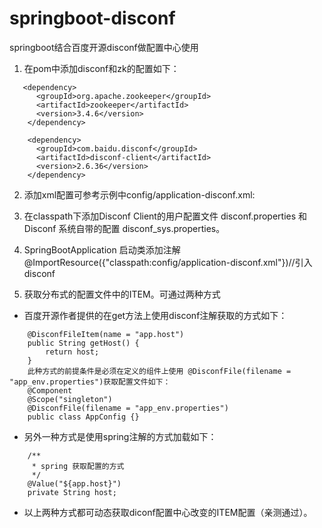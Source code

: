# springboot-disconf
springboot结合百度开源disconf做配置中心使用

1. 在pom中添加disconf和zk的配置如下：
```
   <dependency>
      <groupId>org.apache.zookeeper</groupId>
      <artifactId>zookeeper</artifactId>
      <version>3.4.6</version>
    </dependency>
    
    <dependency>
      <groupId>com.baidu.disconf</groupId>
      <artifactId>disconf-client</artifactId>
      <version>2.6.36</version>
    </dependency> 
```
2. 添加xml配置可参考示例中config/application-disconf.xml:

3. 在classpath下添加Disconf Client的用户配置文件 disconf.properties 和 Disconf 系统自带的配置 disconf_sys.properties。

4. SpringBootApplication 启动类添加注解@ImportResource({"classpath:config/application-disconf.xml"})//引入disconf

5. 获取分布式的配置文件中的ITEM。可通过两种方式
* 百度开源作者提供的在get方法上使用disconf注解获取的方式如下：
```
    @DisconfFileItem(name = "app.host")
    public String getHost() {
        return host;
    }
    此种方式的前提条件是必须在定义的组件上使用 @DisconfFile(filename = "app_env.properties")获取配置文件如下：
    @Component
    @Scope("singleton")
    @DisconfFile(filename = "app_env.properties")
    public class AppConfig {}
```
* 另外一种方式是使用spring注解的方式加载如下：
```
    /**
     * spring 获取配置的方式
     */
    @Value("${app.host}")
    private String host;

```
* 以上两种方式都可动态获取diconf配置中心改变的ITEM配置（亲测通过）。
